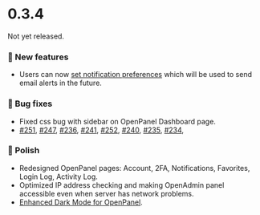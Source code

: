 # 0.3.4

Not yet released.

### 🚀 New features
- Users can now [set notification preferences](https://i.postimg.cc/qvdgnmcH/2024-10-30-15-36.png) which will be used to send email alerts in the future.

### 🐛 Bug fixes
- Fixed css bug with sidebar on OpenPanel Dashboard page.
- [#251](https://github.com/stefanpejcic/OpenPanel/issues/251), [#247](https://github.com/stefanpejcic/OpenPanel/issues/247), [#236](https://github.com/stefanpejcic/OpenPanel/issues/236), [#241](https://github.com/stefanpejcic/OpenPanel/issues/241), [#252](https://github.com/stefanpejcic/OpenPanel/issues/252), [#240](https://github.com/stefanpejcic/OpenPanel/issues/240), [#235](https://github.com/stefanpejcic/OpenPanel/issues/235), [#234](https://github.com/stefanpejcic/OpenPanel/issues/234), 


### 💅 Polish
- Redesigned OpenPanel pages: Account, 2FA, Notifications, Favorites, Login Log, Activity Log.
- Optimized IP address checking and making OpenAdmin panel accessible even when server has network problems.
- [Enhanced Dark Mode for OpenPanel](https://i.postimg.cc/hDWx46B1/newdarktehem.png).
